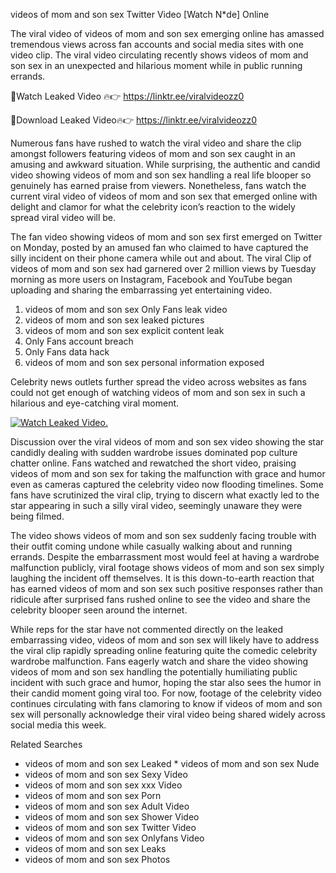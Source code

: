 ﻿videos of mom and son sex Twitter Video [Watch N*de] Online

The viral video of ﻿videos of mom and son sex emerging online has amassed tremendous views across fan accounts and social media sites with one video clip. The viral video circulating recently shows ﻿videos of mom and son sex in an unexpected and hilarious moment while in public running errands. 

🔴Watch Leaked Video 🔥👉  https://linktr.ee/viralvideozz0 

🔴Download Leaked Video🔥👉  https://linktr.ee/viralvideozz0 

Numerous fans have rushed to watch the viral video and share the clip amongst followers featuring ﻿videos of mom and son sex caught in an amusing and awkward situation. While surprising, the authentic and candid video showing ﻿videos of mom and son sex handling a real life blooper so genuinely has earned praise from viewers. Nonetheless, fans watch the current viral video of ﻿videos of mom and son sex that emerged online with delight and clamor for what the celebrity icon’s reaction to the widely spread viral video will be.

The fan video showing ﻿videos of mom and son sex first emerged on Twitter on Monday, posted by an amused fan who claimed to have captured the silly incident on their phone camera while out and about. The viral Clip of ﻿videos of mom and son sex had garnered over 2 million views by Tuesday morning as more users on Instagram, Facebook and YouTube began uploading and sharing the embarrassing yet entertaining video. 

1. ﻿videos of mom and son sex Only Fans leak video
2. ﻿videos of mom and son sex leaked pictures
3. ﻿videos of mom and son sex explicit content leak
4. Only Fans account breach
5. Only Fans data hack
6. ﻿videos of mom and son sex personal information exposed

Celebrity news outlets further spread the video across websites as fans could not get enough of watching ﻿videos of mom and son sex in such a hilarious and eye-catching viral moment. 

[![Watch Leaked Video.](https://miro.medium.com/v2/resize:fit:828/format:webp/1*cilzJN44JGOrTw9NJCrNHA.gif "Watch Leaked Video")](https://linktr.ee/viralvideozz0)

Discussion over the viral ﻿videos of mom and son sex video showing the star candidly dealing with sudden wardrobe issues dominated pop culture chatter online. Fans watched and rewatched the short video, praising ﻿videos of mom and son sex for taking the malfunction with grace and humor even as cameras captured the celebrity video now flooding timelines. Some fans have scrutinized the viral clip, trying to discern what exactly led to the star appearing in such a silly viral video, seemingly unaware they were being filmed.

The video shows ﻿videos of mom and son sex suddenly facing trouble with their outfit coming undone while casually walking about and running errands. Despite the embarrassment most would feel at having a wardrobe malfunction publicly, viral footage shows ﻿videos of mom and son sex simply laughing the incident off themselves. It is this down-to-earth reaction that has earned ﻿videos of mom and son sex such positive responses rather than ridicule after surprised fans rushed online to see the video and share the celebrity blooper seen around the internet.  

While reps for the star have not commented directly on the leaked embarrassing video, ﻿videos of mom and son sex will likely have to address the viral clip rapidly spreading online featuring quite the comedic celebrity wardrobe malfunction. Fans eagerly watch and share the video showing ﻿videos of mom and son sex handling the potentially humiliating public incident with such grace and humor, hoping the star also sees the humor in their candid moment going viral too. For now, footage of the celebrity video continues circulating with fans clamoring to know if ﻿videos of mom and son sex will personally acknowledge their viral video being shared widely across social media this week.

Related Searches
* ﻿videos of mom and son sex Leaked
﻿* videos of mom and son sex Nude
* ﻿videos of mom and son sex Sexy Video
* ﻿videos of mom and son sex xxx Video
* ﻿videos of mom and son sex Porn
* ﻿videos of mom and son sex Adult Video
* ﻿videos of mom and son sex Shower Video
* ﻿videos of mom and son sex Twitter Video
* ﻿videos of mom and son sex Onlyfans Video
* ﻿videos of mom and son sex Leaks
* ﻿videos of mom and son sex Photos